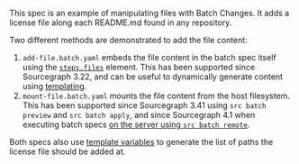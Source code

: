 This spec is an example of manipulating files with Batch Changes. It adds a license file along each README.md found in any repository.

Two different methods are demonstrated to add the file content:

1. `add-file.batch.yaml` embeds the file content in the batch spec itself using the [`steps.files`](https://docs.sourcegraph.com/batch_changes/references/batch_spec_yaml_reference#steps-files) element. This has been supported since Sourcegraph 3.22, and can be useful to dynamically generate content using [templating](https://docs.sourcegraph.com/batch_changes/references/batch_spec_templating).
2. `mount-file.batch.yaml` mounts the file content from the host filesystem. This has been supported since Sourcegraph 3.41 using `src batch preview` and `src batch apply`, and since Sourcegraph 4.1 when executing batch specs [on the server using `src batch remote`](https://docs.sourcegraph.com/batch_changes/how-tos/server_side_file_mounts).

Both specs also use [template variables](https://docs.sourcegraph.com/batch_changes/references/batch_spec_templating#template-variables) to generate the list of paths the license file should be added at.
